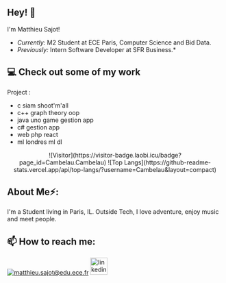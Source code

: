 <h2>Hey! 👋</h2>
  
I'm Matthieu Sajot! 
- <i>Currently:</i> M2 Student at ECE Paris, Computer Science and Bid Data. 
- <i>Previously:</i> Intern Software Developer at SFR Business.*
      
      
<h2>💻 Check out some of my work</h2> 

  
Project :
- c
  siam
  shoot'm'all
- c++
  graph theory
  oop
- java
  uno game
  gestion app
- c#
  gestion app
- web
    php
    react
- ml
    londres
    ml
    dl
<p align="center">    
![Visitor](https://visitor-badge.laobi.icu/badge?page_id=Cambelau.Cambelau)  
![Top Langs](https://github-readme-stats.vercel.app/api/top-langs/?username=Cambelau&layout=compact)  
</p>
  
<h2> About Me⚡:</h2>
I'm a  Student living in Paris, IL. Outside Tech, I love adventure, enjoy music and meet people. 


<h2>📫 How to reach me:</h2>
  
<a href="mailto:matthieu.sajot@edu.ece.fr">![matthieu.sajot@edu.ece.fr](https://img.shields.io/badge/Gmail-D14836?style=for-the-badge&logo=gmail&logoColor=white)</a>
[<img src='https://cdn.jsdelivr.net/npm/simple-icons@3.0.1/icons/linkedin.svg' alt='linkedin' height='40'>](https://www.linkedin.com/in/matthieu-sajot-371063193/)  
   
